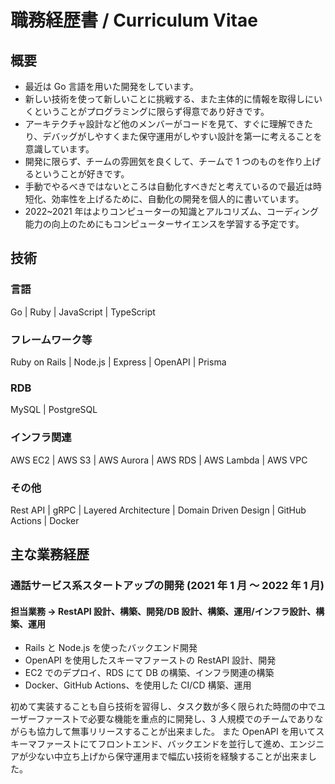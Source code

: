 # 職務経歴書 / Curriculum Vitae

## 概要

- 最近は Go 言語を用いた開発をしています。
- 新しい技術を使って新しいことに挑戦する、また主体的に情報を取得しにいくということがプログラミングに限らず得意であり好きです。
- アーキテクチャ設計など他のメンバーがコードを見て、すぐに理解できたり、デバッグがしやすくまた保守運用がしやすい設計を第一に考えることを意識しています。
- 開発に限らず、チームの雰囲気を良くして、チームで 1 つのものを作り上げるということが好きです。
- 手動でやるべきではないところは自動化すべきだと考えているので最近は時短化、効率性を上げるために、自動化の開発を個人的に書いています。
- 2022~2021 年はよりコンピューターの知識とアルコリズム、コーディング能力の向上のためにもコンピューターサイエンスを学習する予定です。

## 技術

### 言語

Go | Ruby | JavaScript | TypeScript

### フレームワーク等

Ruby on Rails | Node.js | Express | OpenAPI | Prisma

### RDB

MySQL | PostgreSQL

### インフラ関連

AWS EC2 | AWS S3 | AWS Aurora | AWS RDS | AWS Lambda | AWS VPC

### その他

Rest API | gRPC | Layered Architecture | Domain Driven Design | GitHub Actions | Docker

## 主な業務経歴

### 通話サービス系スタートアップの開発 (2021 年 1 月 〜 2022 年 1 月)

#### 担当業務 -> RestAPI 設計、構築、開発/DB 設計、構築、運用/インフラ設計、構築、運用

- Rails と Node.js を使ったバックエンド開発
- OpenAPI を使用したスキーマファーストの RestAPI 設計、開発
- EC2 でのデプロイ、RDS にて DB の構築、インフラ関連の構築
- Docker、GitHub Actions、を使用した CI/CD 構築、運用

初めて実装することも自ら技術を習得し、タスク数が多く限られた時間の中でユーザーファーストで必要な機能を重点的に開発し、3 人規模でのチームでありながらも協力して無事リリースすることが出来ました。
また OpenAPI を用いてスキーマファーストにてフロントエンド、バックエンドを並行して進め、エンジニアが少ない中立ち上げから保守運用まで幅広い技術を経験することが出来ました。
